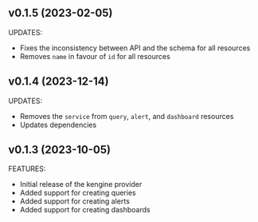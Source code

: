 ## v0.1.5 (2023-02-05)

UPDATES:
* Fixes the inconsistency between API and the schema for all resources
* Removes `name` in favour of `id` for all resources

## v0.1.4 (2023-12-14)

UPDATES:
* Removes the `service` from `query`, `alert`, and `dashboard` resources
* Updates dependencies

## v0.1.3 (2023-10-05)

FEATURES:
* Initial release of the kengine  provider
* Added support for creating queries
* Added support for creating alerts
* Added support for creating dashboards